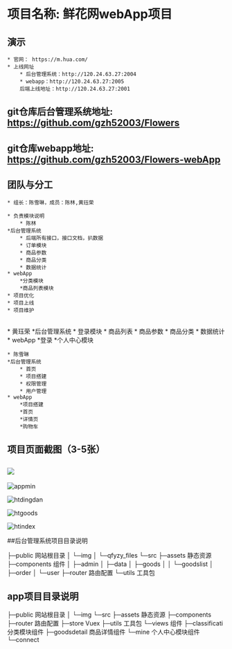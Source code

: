 # 项目名称: 鲜花网webApp项目
## 演示
    * 官网： https://m.hua.com/
    * 上线网址
        * 后台管理系统：http://120.24.63.27:2004
        * webapp：http://120.24.63.27:2005
        后端上线地址：http://120.24.63.27:2001

## git仓库后台管理系统地址: https://github.com/gzh52003/Flowers
## git仓库webapp地址: https://github.com/gzh52003/Flowers-webApp

## 团队与分工
    * 组长：陈雪琳，成员：陈林,黄珏荣
        
    * 负责模块说明
        * 陈林
    *后台管理系统
        * 后端所有接口，接口文档，扒数据
        * 订单模块
        * 商品参数
        * 商品分类
        * 数据统计
    * webApp
        *分类模块
        *商品列表模块
    * 项目优化
    * 项目上线
    * 项目维护


​    
        * 黄珏荣
    *后台管理系统
        * 登录模块
        * 商品列表
        * 商品参数
        * 商品分类
        * 数据统计
    * webApp
        *登录
        *个人中心模块
    
    * 陈雪琳
    *后台管理系统
        * 首页
        * 项目搭建
        * 权限管理
        * 用户管理
    * webApp
        *项目搭建
        *首页
        *详情页
        *购物车



## 项目页面截图（3-5张）



## 

## 						      ![](C:\Users\我的小米电脑\Pictures\vue\appclass.jpg)

![appmin](C:\Users\我的小米电脑\Pictures\vue\appmin.jpg)

![htdingdan](C:\Users\我的小米电脑\Pictures\vue\htdingdan.jpg)

![htgoods](C:\Users\我的小米电脑\Pictures\vue\htgoods.jpg)

![htindex](C:\Users\我的小米电脑\Pictures\vue\htindex.jpg) 



##后台管理系统项目目录说明 

├─public              网站根目录
│  └─img
│      └─qfyzy_files
└─src
    ├─assets           静态资源
    ├─components       组件
    │  ├─admin
    │  ├─data
    │  ├─goods
    │  │  └─goodslist
    │  ├─order
    │  └─user
    ├─router           路由配置
    └─utils            工具包

## app项目目录说明

├─public      网站根目录
│  └─img
└─src
    ├─assets      静态资源
    ├─components
    ├─router      路由配置
    ├─store       Vuex
    ├─utils       工具包
    └─views       组件
            ├─classificati  分类模块组件
            ├─goodsdetail   商品详情组件
            └─mine          个人中心模块组件
                └─connect

